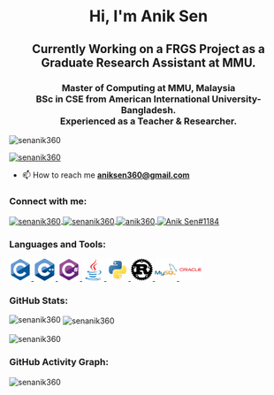<h1 align="center">Hi, I'm Anik Sen</h1>
<h2 align="center">Currently Working on a FRGS Project as a Graduate Research Assistant at MMU.</h2>
<h3 align="center">Master of Computing at MMU, Malaysia <br> BSc in CSE from American International University-Bangladesh. <br>Experienced as a Teacher & Researcher.</h3>

<p align="left"> <img src="https://komarev.com/ghpvc/?username=senanik360&label=Profile%20views&color=0e75b6&style=flat" alt="senanik360" /> </p>

<p align="left"> 
  <a href="https://github.com/ryo-ma/github-profile-trophy">
    <img src="https://github-profile-trophy.vercel.app/?username=senanik360&theme=radical" alt="senanik360" />
  </a> 
</p>

- 📫 How to reach me **aniksen360@gmail.com**

<h3 align="left">Connect with me:</h3>
<p align="left">
  <a href="https://linkedin.com/in/senanik360" target="blank">
    <img align="center" src="https://raw.githubusercontent.com/rahuldkjain/github-profile-readme-generator/master/src/images/icons/Social/linked-in-alt.svg" alt="senanik360" height="30" width="40" />
  </a>
  <a href="https://fb.com/senanik360" target="blank">
    <img align="center" src="https://raw.githubusercontent.com/rahuldkjain/github-profile-readme-generator/master/src/images/icons/Social/facebook.svg" alt="senanik360" height="30" width="40" />
  </a>
  <a href="https://instagram.com/anik360" target="blank">
    <img align="center" src="https://raw.githubusercontent.com/rahuldkjain/github-profile-readme-generator/master/src/images/icons/Social/instagram.svg" alt="anik360" height="30" width="40" />
  </a>
  <a href="https://discord.gg/Anik Sen#1184" target="blank">
    <img align="center" src="https://raw.githubusercontent.com/rahuldkjain/github-profile-readme-generator/master/src/images/icons/Social/discord.svg" alt="Anik Sen#1184" height="30" width="40" />
  </a>
</p>

<h3 align="left">Languages and Tools:</h3>
<p align="left">
  <a href="https://www.cprogramming.com/" target="_blank" rel="noreferrer">
    <img src="https://raw.githubusercontent.com/devicons/devicon/master/icons/c/c-original.svg" alt="c" width="40" height="40"/>
  </a> 
  <a href="https://www.w3schools.com/cpp/" target="_blank" rel="noreferrer">
    <img src="https://raw.githubusercontent.com/devicons/devicon/master/icons/cplusplus/cplusplus-original.svg" alt="cplusplus" width="40" height="40"/>
  </a> 
  <a href="https://www.w3schools.com/cs/" target="_blank" rel="noreferrer">
    <img src="https://raw.githubusercontent.com/devicons/devicon/master/icons/csharp/csharp-original.svg" alt="csharp" width="40" height="40"/>
  </a> 
  <a href="https://www.java.com" target="_blank" rel="noreferrer">
    <img src="https://raw.githubusercontent.com/devicons/devicon/master/icons/java/java-original.svg" alt="java" width="40" height="40"/>
  </a> 
  <a href="https://www.python.org" target="_blank" rel="noreferrer">
    <img src="https://raw.githubusercontent.com/devicons/devicon/master/icons/python/python-original.svg" alt="python" width="40" height="40"/>
  </a>
  <a href="https://www.rust-lang.org/" target="_blank" rel="noreferrer">
    <img src="https://raw.githubusercontent.com/devicons/devicon/master/icons/rust/rust-plain.svg" alt="Rust" width="40" height="40"/>
  </a> 
  <a href="https://www.mysql.com/" target="_blank" rel="noreferrer">
    <img src="https://raw.githubusercontent.com/devicons/devicon/master/icons/mysql/mysql-original-wordmark.svg" alt="mysql" width="40" height="40"/>
  </a> 
  <a href="https://www.oracle.com/" target="_blank" rel="noreferrer">
    <img src="https://raw.githubusercontent.com/devicons/devicon/master/icons/oracle/oracle-original.svg" alt="oracle" width="40" height="40"/>
  </a>
</p>

<h3 align="left">GitHub Stats:</h3>
<p><img align="left" src="https://github-readme-stats.vercel.app/api/top-langs?username=senanik360&show_icons=true&locale=en&layout=compact&theme=radical" alt="senanik360" /></p>
<p>&nbsp;<img align="center" src="https://github-readme-stats.vercel.app/api?username=senanik360&show_icons=true&locale=en&theme=radical" alt="senanik360" /></p>
<p><img align="center" src="https://github-readme-streak-stats.herokuapp.com/?user=senanik360&theme=radical" alt="senanik360" /></p>

<h3 align="left">GitHub Activity Graph:</h3>
<p><img align="center" src="https://github-readme-activity-graph.cyclic.app/graph?username=senanik360&theme=radical" alt="senanik360" /></p>

